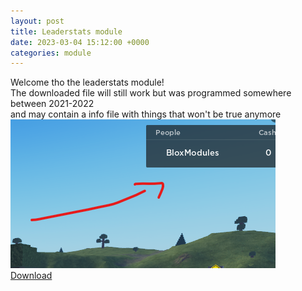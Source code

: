 ```yaml
---
layout: post
title: Leaderstats module
date: 2023-03-04 15:12:00 +0000
categories: module
---
```

Welcome tho the leaderstats module!
<br>
The downloaded file will still work but was programmed somewhere between 2021-2022 <br> and may contain a info file with things that won't be true anymore
<br>
![image leaderstats module](https://raw.githubusercontent.com/BloxModules/RepoImages/main/leaderstats/DD6807EB-D251-4ED9-B092-CEBABB8A795B.png)
<br>
<a href='https://raw.githubusercontent.com/BloxModules/Files/main/leaderstatsmodule.rbxm'>Download</a>